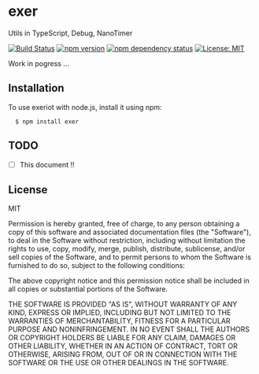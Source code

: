 # exer

Utils in TypeScript, Debug, NanoTimer

[![Build Status](https://travis-ci.org/kbajalc/exer.svg?branch=master)](https://travis-ci.org/kbajalc/exer)
[![npm version](https://badge.fury.io/js/exer.svg)](https://badge.fury.io/js/exer)
[![npm dependency status](https://david-dm.org/kbajalc/exer.svg)](https://david-dm.org/kbajalc/exer.svg)
[![License: MIT](https://img.shields.io/badge/License-MIT-green.svg)](https://opensource.org/licenses/MIT)

Work in pogress ...

Installation
------------

To use exeriot with node.js, install it using npm:

```
  $ npm install exer
```

TODO
----

- [ ] This document !!

License
-------

MIT

Permission is hereby granted, free of charge, to any person obtaining a copy of
this software and associated documentation files (the "Software"), to deal in the
Software without restriction, including without limitation the rights to use,
copy, modify, merge, publish, distribute, sublicense, and/or sell copies of the
Software, and to permit persons to whom the Software is furnished to do so,
subject to the following conditions:

The above copyright notice and this permission notice shall be included in all
copies or substantial portions of the Software.

THE SOFTWARE IS PROVIDED "AS IS", WITHOUT WARRANTY OF ANY KIND, EXPRESS OR IMPLIED,
INCLUDING BUT NOT LIMITED TO THE WARRANTIES OF MERCHANTABILITY, FITNESS FOR A
PARTICULAR PURPOSE AND NONINFRINGEMENT. IN NO EVENT SHALL THE AUTHORS OR COPYRIGHT
HOLDERS BE LIABLE FOR ANY CLAIM, DAMAGES OR OTHER LIABILITY, WHETHER IN AN ACTION
OF CONTRACT, TORT OR OTHERWISE, ARISING FROM, OUT OF OR IN CONNECTION WITH THE
SOFTWARE OR THE USE OR OTHER DEALINGS IN THE SOFTWARE.

